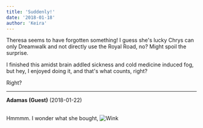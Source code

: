 ```yaml
---
title: 'Suddenly!'
date: '2018-01-18'
author: 'Keira'
---
```


<p>Theresa seems to have forgotten something! I guess she's lucky Chrys can only Dreamwalk and not directly use the Royal Road, no? Might spoil the surprise.</p><p>I finished this amidst brain addled sickness and cold medicine induced fog, but hey, I enjoyed doing it, and that's what counts, right?</p><p>Right?</p>

---
**Adamas (Guest)** (2018-01-22)

<br> Hmmmm. I wonder what she bought, <img src="//smilies/wink1.gif" alt="Wink" border="0"><br>

